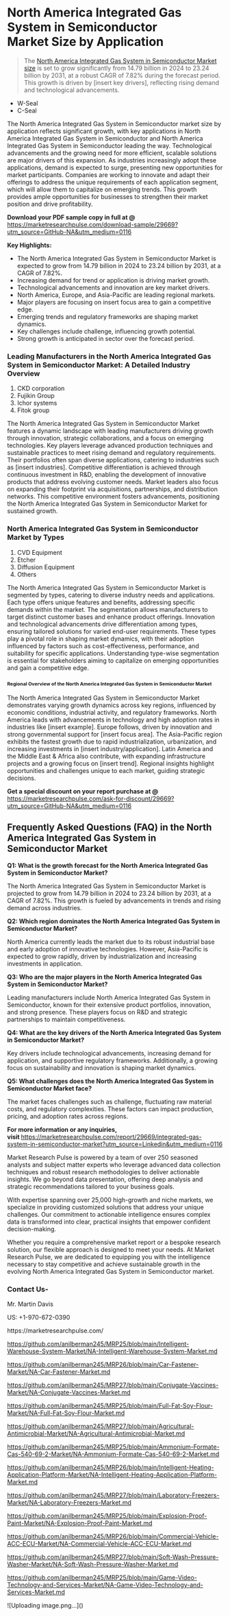 <h1>North America Integrated Gas System in Semiconductor Market&nbsp;Size by Application</h1><blockquote><p>The <a href="https://marketresearchpulse.com/download-sample/29669?utm_source=GitHub-NA&amp;utm_medium=0116">North America Integrated Gas System in Semiconductor Market size</a> is set to grow significantly from 14.79 billion in 2024 to 23.24 billion by 2031, at a robust CAGR of 7.82% during the forecast period. This growth is driven by [insert key drivers], reflecting rising demand and technological advancements.</p></blockquote><ul><li>W-Seal<li> C-Seal</li></ul><p>The North America Integrated Gas System in Semiconductor market size by application reflects significant growth, with key applications in North America Integrated Gas System in Semiconductor and North America Integrated Gas System in Semiconductor leading the way. Technological advancements and the growing need for more efficient, scalable solutions are major drivers of this expansion. As industries increasingly adopt these applications, demand is expected to surge, presenting new opportunities for market participants. Companies are working to innovate and adapt their offerings to address the unique requirements of each application segment, which will allow them to capitalize on emerging trends. This growth provides ample opportunities for businesses to strengthen their market position and drive profitability.</p><p><strong>Download your PDF sample copy in full at @ </strong><a href="https://marketresearchpulse.com/download-sample/29669?utm_source=GitHub-NA&amp;utm_medium=0116">https://marketresearchpulse.com/download-sample/29669?utm_source=GitHub-NA&amp;utm_medium=0116</a></p><p><strong>Key Highlights: </strong></p><ul><li>The North America Integrated Gas System in Semiconductor Market is expected to grow from 14.79 billion in 2024 to 23.24 billion by 2031, at a CAGR of 7.82%.</li><li>Increasing demand for trend or application is driving market growth.</li><li>Technological advancements and innovation are key market drivers.</li><li>North America, Europe, and Asia-Pacific are leading regional markets.</li><li>Major players are focusing on insert focus area to gain a competitive edge.</li><li>Emerging trends and regulatory frameworks are shaping market dynamics.</li><li>Key challenges include challenge, influencing growth potential.</li><li>Strong growth is anticipated in sector over the forecast period.</li></ul><h3>Leading Manufacturers in the North America Integrated Gas System in Semiconductor Market: A Detailed Industry Overview</h3><ol><li>CKD corporation</li><li>Fujikin Group</li><li>Ichor systems</li><li>Fitok group</li></ol><div class="flex max-w-full flex-col flex-grow"><div class="min-h-8 text-message flex w-full flex-col items-end gap-2 whitespace-normal break-words [.text-message+&amp;]:mt-5" dir="auto" data-message-author-role="assistant" data-message-id="fd8432e4-4910-450d-b182-61b7bfb0a01f" data-message-model-slug="gpt-4o"><div class="flex w-full flex-col gap-1 empty:hidden first:pt-[3px]"><div class="markdown prose w-full break-words dark:prose-invert light"><p>The North America Integrated Gas System in Semiconductor Market features a dynamic landscape with leading manufacturers driving growth through innovation, strategic collaborations, and a focus on emerging technologies. Key players leverage advanced production techniques and sustainable practices to meet rising demand and regulatory requirements. Their portfolios often span diverse applications, catering to industries such as [insert industries]. Competitive differentiation is achieved through continuous investment in R&amp;D, enabling the development of innovative products that address evolving customer needs. Market leaders also focus on expanding their footprint via acquisitions, partnerships, and distribution networks. This competitive environment fosters advancements, positioning the North America Integrated Gas System in Semiconductor Market for sustained growth.</p></div></div></div></div><h3>North America Integrated Gas System in Semiconductor Market by Types</h3><ol><li>CVD Equipment<li> Etcher<li> Diffusion Equipment<li> Others</li></ol><div class="flex max-w-full flex-col flex-grow"><div class="min-h-8 text-message flex w-full flex-col items-end gap-2 whitespace-normal break-words [.text-message+&amp;]:mt-5" dir="auto" data-message-author-role="assistant" data-message-id="084470be-0bb7-4664-bddf-5156b4f41249" data-message-model-slug="gpt-4o-mini"><div class="flex w-full flex-col gap-1 empty:hidden first:pt-[3px]"><div class="markdown prose w-full break-words dark:prose-invert light"><p>The North America Integrated Gas System in Semiconductor Market is segmented by types, catering to diverse industry needs and applications. Each type offers unique features and benefits, addressing specific demands within the market. The segmentation allows manufacturers to target distinct customer bases and enhance product offerings. Innovation and technological advancements drive differentiation among types, ensuring tailored solutions for varied end-user requirements. These types play a pivotal role in shaping market dynamics, with their adoption influenced by factors such as cost-effectiveness, performance, and suitability for specific applications. Understanding type-wise segmentation is essential for stakeholders aiming to capitalize on emerging opportunities and gain a competitive edge.</p></div></div></div></div><h3><span style="font-size: 11px;">Regional Overview of the North America Integrated Gas System in Semiconductor Market</span></h3><div class="flex max-w-full flex-col flex-grow"><div class="min-h-8 text-message flex w-full flex-col items-end gap-2 whitespace-normal break-words [.text-message+&amp;]:mt-5" dir="auto" data-message-author-role="assistant" data-message-id="e9038762-ce64-4e30-91c9-9bd413514231" data-message-model-slug="gpt-4o-mini"><div class="flex w-full flex-col gap-1 empty:hidden first:pt-[3px]"><div class="markdown prose w-full break-words dark:prose-invert light"><p>The North America Integrated Gas System in Semiconductor Market demonstrates varying growth dynamics across key regions, influenced by economic conditions, industrial activity, and regulatory frameworks. North America leads with advancements in technology and high adoption rates in industries like [insert example]. Europe follows, driven by innovation and strong governmental support for [insert focus area]. The Asia-Pacific region exhibits the fastest growth due to rapid industrialization, urbanization, and increasing investments in [insert industry/application]. Latin America and the Middle East &amp; Africa also contribute, with expanding infrastructure projects and a growing focus on [insert trend]. Regional insights highlight opportunities and challenges unique to each market, guiding strategic decisions.</p></div></div></div></div><p><strong>Get a special discount on your report purchase at @ </strong><a href="https://marketresearchpulse.com/ask-for-discount/29669?utm_source=GitHub-NA&amp;utm_medium=0116">https://marketresearchpulse.com/ask-for-discount/29669?utm_source=GitHub-NA&amp;utm_medium=0116</a></p><h2>Frequently Asked Questions (FAQ) in the North America Integrated Gas System in Semiconductor Market</h2><p><strong>Q1: What is the growth forecast for the North America Integrated Gas System in Semiconductor Market?</strong></p><p>The North America Integrated Gas System in Semiconductor Market is projected to grow from 14.79 billion in 2024 to 23.24 billion by 2031, at a CAGR of 7.82%. This growth is fueled by advancements in trends and rising demand across industries.</p><p><strong>Q2: Which region dominates the North America Integrated Gas System in Semiconductor Market?</strong></p><p>North America currently leads the market due to its robust industrial base and early adoption of innovative technologies. However, Asia-Pacific is expected to grow rapidly, driven by industrialization and increasing investments in application.</p><p><strong>Q3: Who are the major players in the North America Integrated Gas System in Semiconductor Market?</strong></p><p>Leading manufacturers include North America Integrated Gas System in Semiconductor, known for their extensive product portfolios, innovation, and strong presence. These players focus on R&amp;D and strategic partnerships to maintain competitiveness.</p><p><strong>Q4: What are the key drivers of the North America Integrated Gas System in Semiconductor Market?</strong></p><p>Key drivers include technological advancements, increasing demand for application, and supportive regulatory frameworks. Additionally, a growing focus on sustainability and innovation is shaping market dynamics.</p><p><strong>Q5: What challenges does the North America Integrated Gas System in Semiconductor Market face?</strong></p><p>The market faces challenges such as challenge, fluctuating raw material costs, and regulatory complexities. These factors can impact production, pricing, and adoption rates across regions.</p><p><strong>For more information or any inquiries, visit&nbsp;</strong><a href="https://marketresearchpulse.com/report/29669/integrated-gas-system-in-semiconductor-market?utm_source=Linkedin&utm_medium=0116">https://marketresearchpulse.com/report/29669/integrated-gas-system-in-semiconductor-market?utm_source=Linkedin&utm_medium=0116</a></p><p>Market Research Pulse is powered by a team of over 250 seasoned analysts and subject matter experts who leverage advanced data collection techniques and robust research methodologies to deliver actionable insights. We go beyond data presentation, offering deep analysis and strategic recommendations tailored to your business goals.</p><p>With expertise spanning over 25,000 high-growth and niche markets, we specialize in providing customized solutions that address your unique challenges. Our commitment to actionable intelligence ensures complex data is transformed into clear, practical insights that empower confident decision-making.</p><p>Whether you require a comprehensive market report or a bespoke research solution, our flexible approach is designed to meet your needs. At Market Research Pulse, we are dedicated to equipping you with the intelligence necessary to stay competitive and achieve sustainable growth in the evolving North America Integrated Gas System in Semiconductor market.</p><h3><strong>Contact Us-</strong></h3><p>Mr. Martin Davis</p><p>US: +1-970-672-0390</p><p>https://marketresearchpulse.com/</p><p><a href="https://github.com/anilberman245/MRP25/blob/main/Intelligent-Warehouse-System-Market/NA-Intelligent-Warehouse-System-Market.md">https://github.com/anilberman245/MRP25/blob/main/Intelligent-Warehouse-System-Market/NA-Intelligent-Warehouse-System-Market.md</a></p><p><a href="https://github.com/anilberman245/MRP26/blob/main/Car-Fastener-Market/NA-Car-Fastener-Market.md">https://github.com/anilberman245/MRP26/blob/main/Car-Fastener-Market/NA-Car-Fastener-Market.md</a></p><p><a href="https://github.com/anilberman245/MRP27/blob/main/Conjugate-Vaccines-Market/NA-Conjugate-Vaccines-Market.md">https://github.com/anilberman245/MRP27/blob/main/Conjugate-Vaccines-Market/NA-Conjugate-Vaccines-Market.md</a></p><p><a href="https://github.com/anilberman245/MRP25/blob/main/Full-Fat-Soy-Flour-Market/NA-Full-Fat-Soy-Flour-Market.md">https://github.com/anilberman245/MRP25/blob/main/Full-Fat-Soy-Flour-Market/NA-Full-Fat-Soy-Flour-Market.md</a></p><p><a href="https://github.com/anilberman245/MRP27/blob/main/Agricultural-Antimicrobial-Market/NA-Agricultural-Antimicrobial-Market.md">https://github.com/anilberman245/MRP27/blob/main/Agricultural-Antimicrobial-Market/NA-Agricultural-Antimicrobial-Market.md</a></p><p><a href="https://github.com/anilberman245/MRP25/blob/main/Ammonium-Formate-Cas-540-69-2-Market/NA-Ammonium-Formate-Cas-540-69-2-Market.md">https://github.com/anilberman245/MRP25/blob/main/Ammonium-Formate-Cas-540-69-2-Market/NA-Ammonium-Formate-Cas-540-69-2-Market.md</a></p><p><a href="https://github.com/anilberman245/MRP26/blob/main/Intelligent-Heating-Application-Platform-Market/NA-Intelligent-Heating-Application-Platform-Market.md">https://github.com/anilberman245/MRP26/blob/main/Intelligent-Heating-Application-Platform-Market/NA-Intelligent-Heating-Application-Platform-Market.md</a></p><p><a href="https://github.com/anilberman245/MRP27/blob/main/Laboratory-Freezers-Market/NA-Laboratory-Freezers-Market.md">https://github.com/anilberman245/MRP27/blob/main/Laboratory-Freezers-Market/NA-Laboratory-Freezers-Market.md</a></p><p><a href="https://github.com/anilberman245/MRP25/blob/main/Explosion-Proof-Paint-Market/NA-Explosion-Proof-Paint-Market.md">https://github.com/anilberman245/MRP25/blob/main/Explosion-Proof-Paint-Market/NA-Explosion-Proof-Paint-Market.md</a></p><p><a href="https://github.com/anilberman245/MRP26/blob/main/Commercial-Vehicle-ACC-ECU-Market/NA-Commercial-Vehicle-ACC-ECU-Market.md">https://github.com/anilberman245/MRP26/blob/main/Commercial-Vehicle-ACC-ECU-Market/NA-Commercial-Vehicle-ACC-ECU-Market.md</a></p><p><a href="https://github.com/anilberman245/MRP27/blob/main/Soft-Wash-Pressure-Washer-Market/NA-Soft-Wash-Pressure-Washer-Market.md">https://github.com/anilberman245/MRP27/blob/main/Soft-Wash-Pressure-Washer-Market/NA-Soft-Wash-Pressure-Washer-Market.md</a></p><p><a href="https://github.com/anilberman245/MRP25/blob/main/Game-Video-Technology-and-Services-Market/NA-Game-Video-Technology-and-Services-Market.md">https://github.com/anilberman245/MRP25/blob/main/Game-Video-Technology-and-Services-Market/NA-Game-Video-Technology-and-Services-Market.md</a></p>
![Uploading image.png…]()
